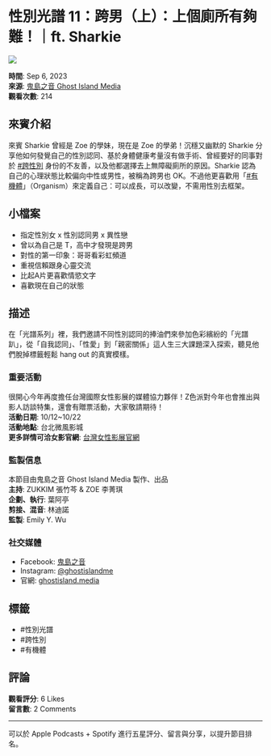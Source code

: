 # 性別光譜 11：跨男（上）：上個廁所有夠難！｜ft. Sharkie

![](https://i.ytimg.com/an/CemefHN8pcR72BKCwSPPzw/featured_channel.jpg?v=5f23d636)

**時間**: Sep 6, 2023  
**來源**: [鬼島之音 Ghost Island Media](https://www.youtube.com/channel/UCCemefHN8pcR72BKCwSPPzw)  
**觀看次數**: 214  

## 來賓介紹
來賓 Sharkie 曾經是 Zoe 的學妹，現在是 Zoe 的學弟！沉穩又幽默的 Sharkie 分享他如何發覺自己的性別認同、基於身體健康考量沒有做手術、曾經要好的同事對於 [#跨性別](https://www.youtube.com/hashtag/%E8%B7%A8%E6%80%A7%E5%88%A5) 身份的不友善，以及他都選擇去上無障礙廁所的原因。Sharkie 認為自己的心理狀態比較偏向中性或男性，被稱為跨男也 OK。不過他更喜歡用「[#有機體](https://www.youtube.com/hashtag/%E6%9C%89%E6%A9%9F%E9%AB%94)」（Organism）來定義自己：可以成長，可以改變，不需用性別去框架。

## 小檔案
- 指定性別女 x 性別認同男 x 異性戀
- 曾以為自己是 T，高中才發現是跨男
- 對性的第一印象：哥哥看彩虹頻道
- 重視信賴跟身心靈交流
- 比起A片更喜歡情慾文字
- 喜歡現在自己的狀態

## 描述
在「光譜系列」裡，我們邀請不同性別認同的捧油們來參加色彩繽紛的「光譜趴」，從「自我認同」、「性愛」到「親密關係」這人生三大課題深入探索，聽見他們脫掉標籤輕鬆 hang out 的真實模樣。

### 重要活動
很開心今年再度擔任台灣國際女性影展的媒體協力夥伴！Z色派對今年也會推出與影人訪談特集，還會有贈票活動，大家敬請期待！  
**活動日期**: 10/12~10/22  
**活動地點**: 台北微風影城  
**更多詳情可洽女影官網**: [台灣女性影展官網](https://www.wmw.org.tw/)

### 監製信息
本節目由鬼島之音 Ghost Island Media 製作、出品  
**主持**: ZUKKIM 張竹芩 & ZOE 李菁琪  
**企劃、執行**: 葉阿亭  
**剪接、混音**: 林迪諾  
**監製**: Emily Y. Wu  

### 社交媒體
- Facebook: [鬼島之音](https://fb.com/ghostislandme/)
- Instagram: [@ghostislandme](https://instagram.com/ghostislandme)
- 官網: [ghostisland.media](https://ghostisland.media/)

## 標籤
- #性別光譜
- #跨性別
- #有機體

## 評論
**觀看評分**: 6 Likes  
**留言數**: 2 Comments

---

可以於 Apple Podcasts + Spotify 進行五星評分、留言與分享，以提升節目排名。
<!-- tcd_original_link https://www.youtube.com/watch?v=IEzrZcPLGuY -->
